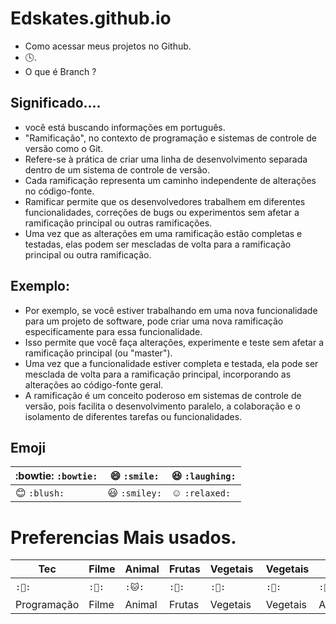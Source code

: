 # Edskates.github.io
- Como acessar meus projetos no Github.
- 🕓.
- O que é Branch ?
## Significado....

-  você está buscando informações em português.
-   "Ramificação", no contexto de programação e sistemas de controle de versão como o Git.
-    Refere-se à prática de criar uma linha de desenvolvimento separada dentro de um sistema de controle de versão.
-  Cada ramificação representa um caminho independente de alterações no código-fonte.
-  Ramificar permite que os desenvolvedores trabalhem em diferentes funcionalidades, correções de bugs ou experimentos sem afetar a ramificação principal ou outras ramificações.
-  Uma vez que as alterações em uma ramificação estão completas e testadas, elas podem ser mescladas de volta para a ramificação principal ou outra ramificação.
## Exemplo:

- Por exemplo, se você estiver trabalhando em uma nova funcionalidade para um projeto de software, pode criar uma nova ramificação especificamente para essa funcionalidade.
-  Isso permite que você faça alterações, experimente e teste sem afetar a ramificação principal (ou "master").
-   Uma vez que a funcionalidade estiver completa e testada, ela pode ser mesclada de volta para a ramificação principal, incorporando as alterações ao código-fonte geral.
- A ramificação é um conceito poderoso em sistemas de controle de versão, pois facilita o desenvolvimento paralelo, a colaboração e o isolamento de diferentes tarefas ou funcionalidades.

## Emoji
:bowtie: `:bowtie:` | :smile: `:smile:` | :laughing: `:laughing:` |
|---|---|---|
| :blush: `:blush:` | :smiley: `:smiley:` | :relaxed: `:relaxed:` |

# Preferencias Mais usados.
|  Tec  |  Filme   |  Animal  |  Frutas   | Vegetais     | Vegetais     |  Hobby  |  Hobby    |   Dançarino    |  Estudos      |  Links    |
|----|-----|-----|-----|-----|-----|-----|------|-------|------|-------|      
|   `:🤖:`   |   `:🦇:`    |   `:🐱:`   |   `:🥭:`    |  `:🧅:`   |   `:🧄:`    |   `:🎤:`   |  `:🎵:`   |    `:🕴:`      |   `:📚:`     |   `:⚓:`     |
| Programação   |    Filme     | Animal |   Frutas |  Vegetais   | Vegetais | Atividade |  Musica |   Dança |    Estudos |  Links |



